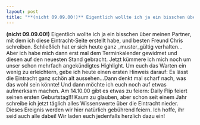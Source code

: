 ```yaml
---
layout: post
title: "**(nicht 09.09.00!)** Eigentlich wollte ich ja ein bisschen über meinen Partner, mit dem ich diese Eintracht-Seite erstellt habe, und besten Freund Chris schreiben."
---
```


**(nicht 09.09.00!)** Eigentlich wollte ich ja ein bisschen über meinen Partner, mit dem ich diese Eintracht-Seite erstellt habe, und besten Freund Chris schreiben. Schließlich hat er sich heute ganz _muster_gültig verhalten... Aber ich habe mich dann erst mal dem Terminkalender gewidmet und diesen auf den neuesten Stand gebracht. Jetzt kümmere ich mich noch um unser schon mehrfach angekündigtes Highlight. Um euch das Warten ein wenig zu erleichtern, gebe ich heute einen ersten Hinweis darauf: Es lässt die Eintracht ganz schön alt aussehen...Dann denkt mal scharf nach, was das wohl sein könnte! Und dann möchte ich euch noch auf etwas aufmerksam machen. Am 14.10.00 gibt es etwas zu feiern: Daily Flip feiert seinen ersten Geburtstag!!! Kaum zu glauben, aber schon seit einem Jahr schreibe ich jetzt täglich alles Wissenswerte über die Eintracht nieder. Dieses Ereignis werden wir hier natürlich gebührend feiern. Ich hoffe, ihr seid auch alle dabei! Wir laden euch jedenfalls herzlich dazu ein!
